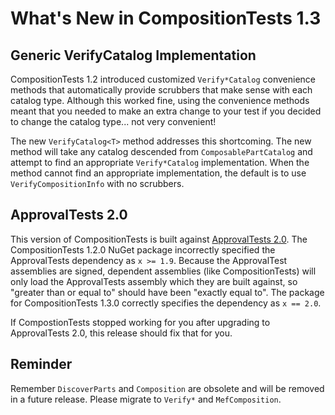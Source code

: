 What's New in CompositionTests 1.3
===

Generic VerifyCatalog Implementation
---

CompositionTests 1.2 introduced customized `Verify*Catalog` convenience methods that automatically provide scrubbers that make sense with each catalog type.  Although this worked fine, using the convenience methods meant that you needed to make an extra change to your test if you decided to change the catalog type... not very convenient!  

The new `VerifyCatalog<T>` method addresses this shortcoming.  The new method will take any catalog descended from `ComposablePartCatalog` and attempt to find an appropriate `Verify*Catalog` implementation.  When the method cannot find an appropriate implementation, the default is to use `VerifyCompositionInfo` with no scrubbers.

ApprovalTests 2.0
---

This version of CompositionTests is built against [ApprovalTests 2.0](http://blog.approvaltests.com/2012/08/whats-new-in-approvaltestsnet-v20.html "ApprovalTests Blog").  The CompositionTests 1.2.0 NuGet package incorrectly specified the ApprovalTests dependency as `x >= 1.9`.  Because the ApprovalTest assemblies are signed, dependent assemblies (like CompositionTests) will only load the ApprovalTests assembly which they are built against, so "greater than or equal to" should have been "exactly equal to".  The package for CompositionTests 1.3.0 correctly specifies the dependency as `x == 2.0`.

If CompostionTests stopped working for you after upgrading to ApprovalTests 2.0, this release should fix that for you.  


Reminder
---

Remember `DiscoverParts` and `Composition` are obsolete and will be removed in a future release.  Please migrate to `Verify*` and `MefComposition`.